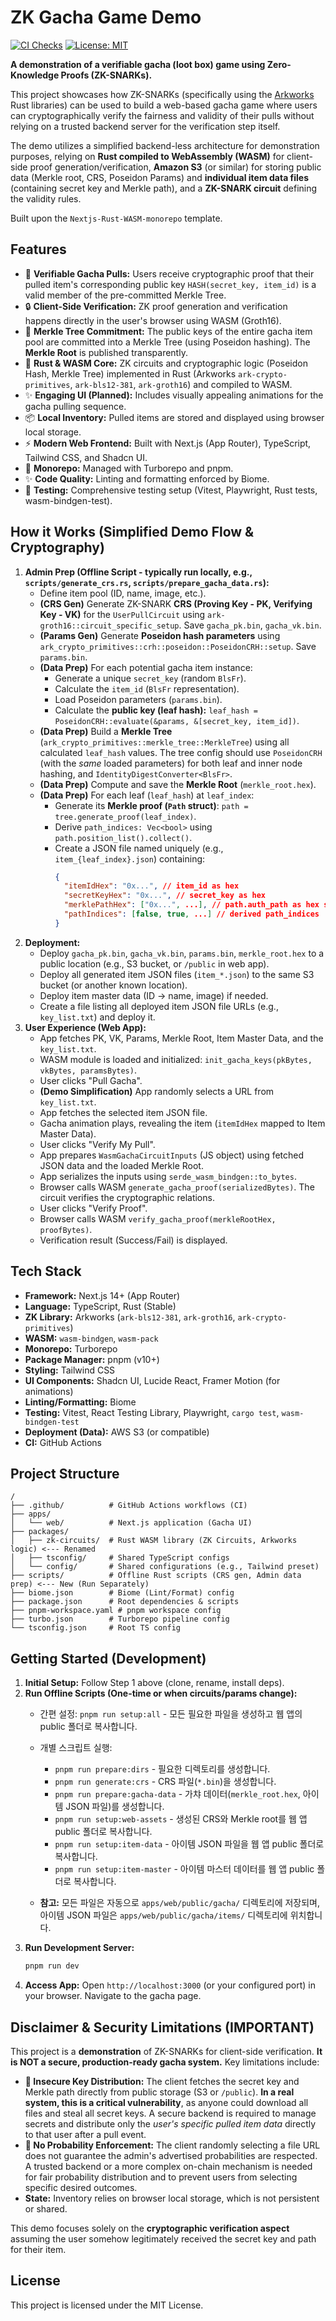 # ZK Gacha Game Demo

[![CI Checks](https://github.com/YOUR_USERNAME/zk-gacha-game/actions/workflows/ci.yml/badge.svg)](https://github.com/YOUR_USERNAME/zk-gacha-game/actions/workflows/ci.yml)
[![License: MIT](https://img.shields.io/badge/License-MIT-yellow.svg)](https://opensource.org/licenses/MIT)

**A demonstration of a verifiable gacha (loot box) game using Zero-Knowledge Proofs (ZK-SNARKs).**

This project showcases how ZK-SNARKs (specifically using the [Arkworks](https://arkworks.rs/) Rust libraries) can be used to build a web-based gacha game where users can cryptographically verify the fairness and validity of their pulls without relying on a trusted backend server for the verification step itself.

The demo utilizes a simplified backend-less architecture for demonstration purposes, relying on **Rust compiled to WebAssembly (WASM)** for client-side proof generation/verification, **Amazon S3** (or similar) for storing public data (Merkle root, CRS, Poseidon Params) and **individual item data files** (containing secret key and Merkle path), and a **ZK-SNARK circuit** defining the validity rules.

Built upon the `Nextjs-Rust-WASM-monorepo` template.

## Features

*   🎲 **Verifiable Gacha Pulls:** Users receive cryptographic proof that their pulled item's corresponding public key `HASH(secret_key, item_id)` is a valid member of the pre-committed Merkle Tree.
*   🔒 **Client-Side Verification:** ZK proof generation and verification happens directly in the user's browser using WASM (Groth16).
*   🌳 **Merkle Tree Commitment:** The public keys of the entire gacha item pool are committed into a Merkle Tree (using Poseidon hashing). The **Merkle Root** is published transparently.
*   🦀 **Rust & WASM Core:** ZK circuits and cryptographic logic (Poseidon Hash, Merkle Tree) implemented in Rust (Arkworks `ark-crypto-primitives`, `ark-bls12-381`, `ark-groth16`) and compiled to WASM.
*   ✨ **Engaging UI (Planned):** Includes visually appealing animations for the gacha pulling sequence.
*   📦 **Local Inventory:** Pulled items are stored and displayed using browser local storage.
*   ⚡ **Modern Web Frontend:** Built with Next.js (App Router), TypeScript, Tailwind CSS, and Shadcn UI.
*   🚀 **Monorepo:** Managed with Turborepo and pnpm.
*   ✨ **Code Quality:** Linting and formatting enforced by Biome.
*   🧪 **Testing:** Comprehensive testing setup (Vitest, Playwright, Rust tests, wasm-bindgen-test).

## How it Works (Simplified Demo Flow & Cryptography)

1.  **Admin Prep (Offline Script - typically run locally, e.g., `scripts/generate_crs.rs`, `scripts/prepare_gacha_data.rs`):**
    *   Define item pool (ID, name, image, etc.).
    *   **(CRS Gen)** Generate ZK-SNARK **CRS (Proving Key - PK, Verifying Key - VK)** for the `UserPullCircuit` using `ark-groth16::circuit_specific_setup`. Save `gacha_pk.bin`, `gacha_vk.bin`.
    *   **(Params Gen)** Generate **Poseidon hash parameters** using `ark_crypto_primitives::crh::poseidon::PoseidonCRH::setup`. Save `params.bin`.
    *   **(Data Prep)** For each potential gacha item instance:
        *   Generate a unique `secret_key` (random `BlsFr`).
        *   Calculate the `item_id` (`BlsFr` representation).
        *   Load Poseidon parameters (`params.bin`).
        *   Calculate the **public key (leaf hash):** `leaf_hash = PoseidonCRH::evaluate(&params, &[secret_key, item_id])`.
    *   **(Data Prep)** Build a **Merkle Tree** (`ark_crypto_primitives::merkle_tree::MerkleTree`) using all calculated `leaf_hash` values. The tree config should use `PoseidonCRH` (with the *same* loaded parameters) for both leaf and inner node hashing, and `IdentityDigestConverter<BlsFr>`.
    *   **(Data Prep)** Compute and save the **Merkle Root** (`merkle_root.hex`).
    *   **(Data Prep)** For each leaf (`leaf_hash`) at `leaf_index`:
        *   Generate its **Merkle proof (`Path` struct)**: `path = tree.generate_proof(leaf_index)`.
        *   Derive `path_indices: Vec<bool>` using `path.position_list().collect()`.
        *   Create a JSON file named uniquely (e.g., `item_{leaf_index}.json`) containing:
            ```json
            {
              "itemIdHex": "0x...", // item_id as hex
              "secretKeyHex": "0x...", // secret_key as hex
              "merklePathHex": ["0x...", ...], // path.auth_path as hex strings
              "pathIndices": [false, true, ...] // derived path_indices
            }
            ```
2.  **Deployment:**
    *   Deploy `gacha_pk.bin`, `gacha_vk.bin`, `params.bin`, `merkle_root.hex` to a public location (e.g., S3 bucket, or `/public` in web app).
    *   Deploy all generated item JSON files (`item_*.json`) to the same S3 bucket (or another known location).
    *   Deploy item master data (ID -> name, image) if needed.
    *   Create a file listing all deployed item JSON file URLs (e.g., `key_list.txt`) and deploy it.
3.  **User Experience (Web App):**
    *   App fetches PK, VK, Params, Merkle Root, Item Master Data, and the `key_list.txt`.
    *   WASM module is loaded and initialized: `init_gacha_keys(pkBytes, vkBytes, paramsBytes)`.
    *   User clicks "Pull Gacha".
    *   **(Demo Simplification)** App randomly selects a URL from `key_list.txt`.
    *   App fetches the selected item JSON file.
    *   Gacha animation plays, revealing the item (`itemIdHex` mapped to Item Master Data).
    *   User clicks "Verify My Pull".
    *   App prepares `WasmGachaCircuitInputs` (JS object) using fetched JSON data and the loaded Merkle Root.
    *   App serializes the inputs using `serde_wasm_bindgen::to_bytes`.
    *   Browser calls WASM `generate_gacha_proof(serializedBytes)`. The circuit verifies the cryptographic relations.
    *   User clicks "Verify Proof".
    *   Browser calls WASM `verify_gacha_proof(merkleRootHex, proofBytes)`.
    *   Verification result (Success/Fail) is displayed.

## Tech Stack

*   **Framework:** Next.js 14+ (App Router)
*   **Language:** TypeScript, Rust (Stable)
*   **ZK Library:** Arkworks (`ark-bls12-381`, `ark-groth16`, `ark-crypto-primitives`)
*   **WASM:** `wasm-bindgen`, `wasm-pack`
*   **Monorepo:** Turborepo
*   **Package Manager:** pnpm (v10+)
*   **Styling:** Tailwind CSS
*   **UI Components:** Shadcn UI, Lucide React, Framer Motion (for animations)
*   **Linting/Formatting:** Biome
*   **Testing:** Vitest, React Testing Library, Playwright, `cargo test`, `wasm-bindgen-test`
*   **Deployment (Data):** AWS S3 (or compatible)
*   **CI:** GitHub Actions

## Project Structure

```
/
├── .github/          # GitHub Actions workflows (CI)
├── apps/
│   └── web/          # Next.js application (Gacha UI)
├── packages/
│   ├── zk-circuits/  # Rust WASM library (ZK Circuits, Arkworks logic) <--- Renamed
│   ├── tsconfig/     # Shared TypeScript configs
│   └── config/       # Shared configurations (e.g., Tailwind preset)
├── scripts/          # Offline Rust scripts (CRS gen, Admin data prep) <--- New (Run Separately)
├── biome.json        # Biome (Lint/Format) config
├── package.json      # Root dependencies & scripts
├── pnpm-workspace.yaml # pnpm workspace config
├── turbo.json        # Turborepo pipeline config
└── tsconfig.json     # Root TS config
```

## Getting Started (Development)

1.  **Initial Setup:** Follow Step 1 above (clone, rename, install deps).
2.  **Run Offline Scripts (One-time or when circuits/params change):**
    *   간편 설정: `pnpm run setup:all` - 모든 필요한 파일을 생성하고 웹 앱의 public 폴더로 복사합니다.

    *   개별 스크립트 실행:
        *   `pnpm run prepare:dirs` - 필요한 디렉토리를 생성합니다.
        *   `pnpm run generate:crs` - CRS 파일(`*.bin`)을 생성합니다.
        *   `pnpm run prepare:gacha-data` - 가챠 데이터(`merkle_root.hex`, 아이템 JSON 파일)를 생성합니다.
        *   `pnpm run setup:web-assets` - 생성된 CRS와 Merkle root를 웹 앱 public 폴더로 복사합니다.
        *   `pnpm run setup:item-data` - 아이템 JSON 파일을 웹 앱 public 폴더로 복사합니다.
        *   `pnpm run setup:item-master` - 아이템 마스터 데이터를 웹 앱 public 폴더로 복사합니다.

    *   **참고:** 모든 파일은 자동으로 `apps/web/public/gacha/` 디렉토리에 저장되며, 아이템 JSON 파일은 `apps/web/public/gacha/items/` 디렉토리에 위치합니다.
3.  **Run Development Server:**
    ```bash
    pnpm run dev
    ```
4.  **Access App:** Open `http://localhost:3000` (or your configured port) in your browser. Navigate to the gacha page.

## Disclaimer & Security Limitations (IMPORTANT)

This project is a **demonstration** of ZK-SNARKs for client-side verification. **It is NOT a secure, production-ready gacha system.** Key limitations include:

*   **🚫 Insecure Key Distribution:** The client fetches the secret key and Merkle path directly from public storage (S3 or `/public`). **In a real system, this is a critical vulnerability**, as anyone could download all files and steal all secret keys. A secure backend is required to manage secrets and distribute only the *user's specific pulled item data* directly to that user after a pull event.
*   **🚫 No Probability Enforcement:** The client randomly selecting a file URL does not guarantee the admin's advertised probabilities are respected. A trusted backend or a more complex on-chain mechanism is needed for fair probability distribution and to prevent users from selecting specific desired outcomes.
*   **State:** Inventory relies on browser local storage, which is not persistent or shared.

This demo focuses solely on the **cryptographic verification aspect** assuming the user somehow legitimately received the secret key and path for their item.

## License

This project is licensed under the MIT License.
